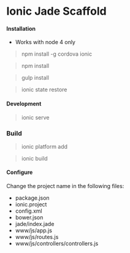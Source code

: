 # Ionic Jade Scaffold

#### Installation

* Works with node 4 only

> npm install -g cordova ionic

> npm install

> gulp install

> ionic state restore

#### Development

> ionic serve

### Build
> ionic platform add <platform>

> ionic build

#### Configure

Change the project name in the following files:
* package.json
* ionic.project
* config.xml
* bower.json
* jade/index.jade
* www/js/app.js
* www/js/routes.js
* www/js/controllers/controllers.js

